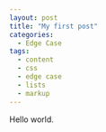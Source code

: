 ```yaml
---
layout: post
title: "My first post"
categories:
  - Edge Case
tags:
  - content
  - css
  - edge case
  - lists
  - markup
---
```


Hello world.
